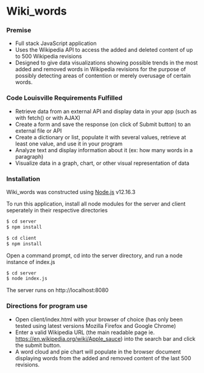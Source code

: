 # Wiki_words

### Premise

  - Full stack JavaScript application
  - Uses the Wikipedia API to access the added and deleted content of up to 500 Wikipedia revisions
  - Designed to give data visualizations showing possible trends in the most added and removed words in     Wikipedia revisions for the purpose of possibly detecting areas of contention or merely overusage of     certain words.

### Code Louisville Requirements Fulfilled

  - Retrieve data from an external API and display data in your app (such as with fetch() or with AJAX)
  - Create a form and save the response (on click of Submit button) to an external file or API
  - Create a dictionary or list, populate it with several values, retrieve at least one value, and use       it in your program
  - Analyze text and display information about it (ex: how many words in a paragraph)
  - Visualize data in a graph, chart, or other visual representation of data

  
### Installation
Wiki_words was constructed using [Node.js](https://nodejs.org/) v12.16.3

To run this application, install all node modules for the server and client seperately in their respective directories 
```sh
$ cd server
$ npm install
```

```sh
$ cd client
$ npm install
```

Open a command prompt, cd into the server directory, and run a node instance of index.js
```sh
$ cd server
$ node index.js
```
The server runs on http://localhost:8080

### Directions for program use
- Open client/index.html with your browser of choice (has only been tested using latest versions Mozilla Firefox and Google Chrome)
- Enter a valid Wikipedia URL (the main readable page ie. https://en.wikipedia.org/wiki/Apple_sauce) into the search bar and click the submit button. 
- A word cloud and pie chart will populate in the browser document displaying words from the added and removed content of the last 500 revisions.
